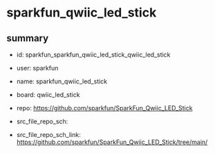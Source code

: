 # sparkfun_qwiic_led_stick
 
## summary 
* id: sparkfun_sparkfun_qwiic_led_stick_qwiic_led_stick
* user: sparkfun
* name: sparkfun_qwiic_led_stick
* board: qwiic_led_stick
* repo: https://github.com/sparkfun/SparkFun_Qwiic_LED_Stick



* src_file_repo_sch: 
* src_file_repo_sch_link: https://github.com/sparkfun/SparkFun_Qwiic_LED_Stick/tree/main/




